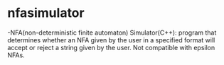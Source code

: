 # nfasimulator
-NFA(non-deterministic finite automaton) Simulator(C++): program that determines whether an NFA given by the user in a specified format will accept or reject a string given by the user. Not compatible with epsilon NFAs. 
